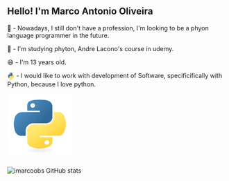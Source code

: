 ## Hello! I'm Marco Antonio Oliveira

💼 - Nowadays, I still don't have a profession, I'm looking to be a phyon language programmer in the future.

📓 - I'm studying phyton, Andre Lacono's course in udemy.

😄 - I'm 13 years old.

<img align="center" alt="Rafa-Python" height="20" width="17" src="https://raw.githubusercontent.com/devicons/devicon/master/icons/python/python-original.svg"> - I would like to work with development of Software, specificifically with Python, because I love python.

<img align="center" alt="Rafa-Python" height="140" width="150" src="https://raw.githubusercontent.com/devicons/devicon/master/icons/python/python-original.svg"> 

##

![imarcoobs GitHub stats](https://github-readme-stats.vercel.app/api?username=imarcoobs&show_icons=true)
